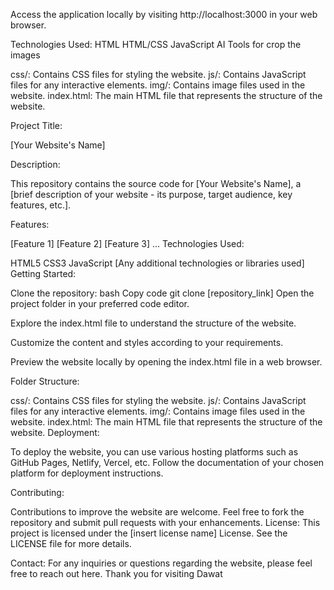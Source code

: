 Access the application locally by visiting http://localhost:3000 in your web browser.

Technologies Used:
HTML
HTML/CSS
JavaScript
AI Tools for crop the images

css/: Contains CSS files for styling the website.
js/: Contains JavaScript files for any interactive elements.
img/: Contains image files used in the website.
index.html: The main HTML file that represents the structure of the website.


Project Title:

[Your Website's Name]

Description:

This repository contains the source code for [Your Website's Name], a [brief description of your website - its purpose, target audience, key features, etc.].

Features:

[Feature 1]
[Feature 2]
[Feature 3]
...
Technologies Used:

HTML5
CSS3
JavaScript
[Any additional technologies or libraries used]
Getting Started:

Clone the repository:
bash
Copy code
git clone [repository_link]
Open the project folder in your preferred code editor.

Explore the index.html file to understand the structure of the website.

Customize the content and styles according to your requirements.

Preview the website locally by opening the index.html file in a web browser.

Folder Structure:

css/: Contains CSS files for styling the website.
js/: Contains JavaScript files for any interactive elements.
img/: Contains image files used in the website.
index.html: The main HTML file that represents the structure of the website.
Deployment:

To deploy the website, you can use various hosting platforms such as GitHub Pages, Netlify, Vercel, etc. Follow the documentation of your chosen platform for deployment instructions.

Contributing:

Contributions to improve the website are welcome. Feel free to fork the repository and submit pull requests with your enhancements.
License:
This project is licensed under the [insert license name] License. See the LICENSE file for more details.

Contact:
For any inquiries or questions regarding the website, please feel free to reach out here.
Thank you for visiting Dawat

